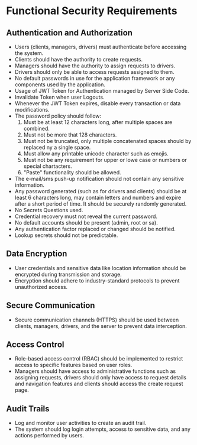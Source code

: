 # Functional Security Requirements

## Authentication and Authorization

- Users (clients, managers, drivers) must authenticate before accessing the system.
- Clients should have the authority to create requests.
- Managers should have the authority to assign requests to drivers.
- Drivers should only be able to access requests assigned to them.
- No default passwords in use for the application framework or any components used by the application.
- Usage of JWT Token for Authentication managed by Server Side Code.
- Invalidate Token when user Logouts.
- Whenever the JWT Token expires, disable every transaction or data modifications.
- The password policy should follow:
  1. Must be at least 12 characters long, after multiple spaces are combined.
  2. Must not be more that 128 characters.
  3. Must not be truncated, only multiple concatenated spaces should by replaced ny a single space.
  4. Must allow any printable unicode character such as emojis.
  5. Must not be any requirement for upper or lowe case or numbers or special chartacters.
  6. "Paste" functionality should be allowed.
- The e-mail/sms push-up notification should not contain any sensitive information.
- Any password generated (such as for drivers and clients) should be at least 6 characters long, may contain letters and numbers and expire after a short period of time. It should be securely randomly generated.
- No Secrets Questions used.
- Credential recovery must not reveal the current password.
- No default accounts should be present (admin, root or sa).
- Any authentication factor replaced or changed should be notified.
- Lookup secrets should not be predictable.

## Data Encryption

- User credentials and sensitive data like location information should be encrypted during transmission and storage.
- Encryption should adhere to industry-standard protocols to prevent unauthorized access.

## Secure Communication

- Secure communication channels (HTTPS) should be used between clients, managers, drivers, and the server to prevent data interception.

## Access Control

- Role-based access control (RBAC) should be implemented to restrict access to specific features based on user roles.
- Managers should have access to administrative functions such as assigning requests, drivers should only have access to request details and navigation features and clients should access the create request page.

## Audit Trails

- Log and monitor user activities to create an audit trail.
- The system should log login attempts, access to sensitive data, and any actions performed by users.